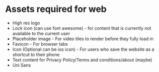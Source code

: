 # Assets required for web

- High res logo
- Lock icon (can use font awesome) - for content that is currently not available to the current user
- Placeholder image - For video tiles to render before they fully load in 
- Favicon - For browser tabs
- Icon (Optional can be ios icon) - For users who save the website as a shortcut to their phone
- Text content for Privacy Policy/Terms and conditions/about (maybe)
- Uni Sans